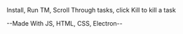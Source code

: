 Install,
Run TM,
Scroll Through tasks, click Kill to kill a task

--Made With JS, HTML, CSS, Electron--
